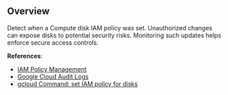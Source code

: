 ## Overview

Detect when a Compute disk IAM policy was set. Unauthorized changes can expose disks to potential security risks. Monitoring such updates helps enforce secure access controls.

**References**:
- [IAM Policy Management](https://cloud.google.com/iam/docs/policies)
- [Google Cloud Audit Logs](https://cloud.google.com/logging/docs/audit)
- [gcloud Command: set IAM policy for disks](https://cloud.google.com/sdk/gcloud/reference/compute/disks/set-iam-policy)